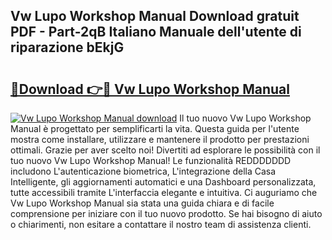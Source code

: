 ## Vw Lupo Workshop Manual Download gratuit PDF - Part-2qB Italiano Manuale dell'utente di riparazione bEkjG

# <h2><a href="http://df9my4w.blite.top/?on=Vw+Lupo+Workshop+Manual">🔗Download 👉🔴 Vw Lupo Workshop Manual</a></h2>

[![Vw Lupo Workshop Manual download](https://i.imgur.com/lujVjoI.png)](http://df9my4w.blite.top/?on=Vw+Lupo+Workshop+Manual)
Il tuo nuovo Vw Lupo Workshop Manual è progettato per semplificarti la vita. Questa guida per l'utente mostra come installare, utilizzare e mantenere il prodotto per prestazioni ottimali. Grazie per aver scelto noi! Divertiti ad esplorare le possibilità con il tuo nuovo Vw Lupo Workshop Manual! Le funzionalità REDDDDDDD includono L'autenticazione biometrica, L'integrazione della Casa Intelligente, gli aggiornamenti automatici e una Dashboard personalizzata, tutte accessibili tramite L'interfaccia elegante e intuitiva. Ci auguriamo che Vw Lupo Workshop Manual sia stata una guida chiara e di facile comprensione per iniziare con il tuo nuovo prodotto. Se hai bisogno di aiuto o chiarimenti, non esitare a contattare il nostro team di assistenza clienti.
